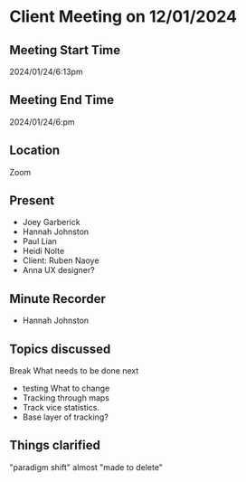 # Client Meeting on 12/01/2024
## Meeting Start Time
2024/01/24/6:13pm
## Meeting End Time
2024/01/24/6:pm
## Location
Zoom
## Present
- Joey Garberick
- Hannah Johnston
- Paul Lian 
- Heidi Nolte 
- Client: Ruben Naoye
- Anna UX designer?
## Minute Recorder
- Hannah Johnston
## Topics discussed
Break
What needs to be done next
- testing 
What to change
- Tracking through maps
- Track vice statistics. 
- Base layer of tracking?
## Things clarified
"paradigm shift"
almost "made to delete"



